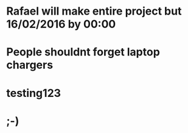 # Rafael will make entire project but 16/02/2016 by 00:00
# People shouldnt forget laptop chargers
# testing123
# ;-)
